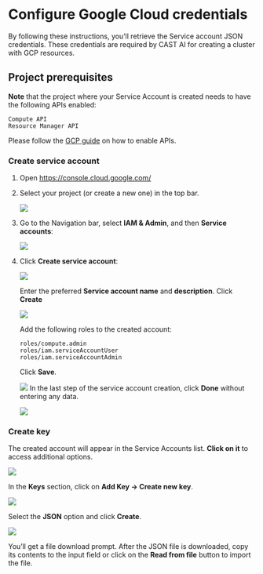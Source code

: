 # Configure Google Cloud credentials

By following these instructions, you’ll retrieve the Service account JSON credentials. These credentials are required by
CAST AI for creating a cluster with GCP resources.

## Project prerequisites

**Note** that the project where your Service Account is created needs to have the following APIs enabled:

```
Compute API
Resource Manager API
```

Please follow the [GCP guide](https://cloud.google.com/apis/docs/getting-started#enabling_apis) on how to enable APIs.

### Create service account

1. Open <https://console.cloud.google.com/>

2. Select your project (or create a new one) in the top bar.

    ![](configuring-gcp-credentials/gcp1.png)

3. Go to the Navigation bar, select **IAM & Admin**, and then **Service accounts**:

    ![](configuring-gcp-credentials/gcp2.png)

4. Click **Create service account**:

    ![](configuring-gcp-credentials/gcp3.png)

    Enter the preferred **Service account name** and **description**. Click **Create**

    ![](configuring-gcp-credentials/gcp4.png)

    Add the following roles to the created account:

    ```
    roles/compute.admin
    roles/iam.serviceAccountUser
    roles/iam.serviceAccountAdmin
    ```

    Click **Save**.

    ![](configuring-gcp-credentials/gcp5.png)
    In the last step of the service account creation, click **Done** without entering any data.

    ![](configuring-gcp-credentials/gcp6.png)

### Create key

The created account will appear in the Service Accounts list. **Click on it** to access additional options.

![](configuring-gcp-credentials/gcp7.png)

In the **Keys** section, click on **Add Key → Create new key**.

![](configuring-gcp-credentials/gcp8.png)

Select the **JSON** option and click **Create**.

![](configuring-gcp-credentials/gcp9.png)

You’ll get a file download prompt. After the JSON file is downloaded, copy its contents to the input field or click on the **Read from file** button to import the file.

